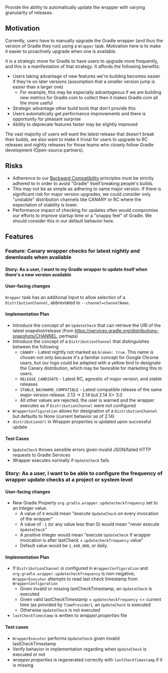 Provide the ability to automatically update the wrapper with varying granularity of releases.

## Motivation

Currently, users have to manually upgrade the Gradle wrapper (and thus the version of Gradle they run)
using a `Wrapper` task. Motivation here is to make it easier to proactively upgrade when one is available.

It is a strategic move for Gradle to have users to upgrade more frequently, and this is a manifestation of that strategy. 
It affords the following benefits:
 
 * Users taking advantage of new features we're building becomes easier if they're on later versions (assumption that a smaller version jump is easier than a larger one)
    * For example, this may be especially advantageous if we are building new metrics for Gradle.com to collect then it makes Gradle.com all the more useful
 * Strategic advantage other build tools that don't provide this
 * Users automatically get performance improvements and there is opportunity for pleasant surprise
 * Ability to deprecate features faster may be slightly improved
 
The vast majority of users will want the latest release that doesn't break their builds, we also want to make
it trivial for users to upgrade to RC releases and nightly releases for those teams who closely follow Gradle
development (Open-source partners).

## Risks

* Adherence to our [Backward Compatibility](https://docs.gradle.org/current/userguide/feature_lifecycle.html#backwards_compatibility) principles
must be strictly adhered to in order to avoid "Gradle" itself breaking people's builds. 
 * This may not be as simple as adhering to same major version. If there is significant risk for major version upgrades, we could consider only
   "unstable" distribution channels like CANARY or RC where the expectation of stability is lower.
* Performance impact of checking for updates often would compromise our efforts to improve startup time or a "snappy feel" of Gradle. We should 
consider this in our default behavior here.

## Features

### Feature: Canary wrapper checks for latest nightly and downloads when available

#### Story: As a user, I want to my Gradle wrapper to update itself when there's a new version available 

#### User-facing changes
`Wrapper` task has an additional Input to allow selection of a `DistributionChannel`, abbreviated to `--channel=channelName`.

#### Implementation Plan

* Introduce the concept of an `UpdateCheck` that can retrieve the URI of the latest snapshot/release (from https://services.gradle.org/distributions-snapshots/CHANNEL, perhaps)
* Introduce the concept of a `DistributionChannel` that distinguishes between the following
  * `CANARY` - Latest nightly not marked as `broken: true`. This name is chosen not only because it's a familiar concept 
    for Google Chrome users, but our logo could be adapted with a yellow bird to designate the Canary distribution, 
    which may be favorable for marketing this to users.
  * `RELEASE_CANDIDATE` - Latest RC, agnostic of major version, and stable releases
  * `STABLE_BACKWARD_COMPATIBLE` - Latest compatible release of the same major version release. 2.13 -> 2.14 but 2.14 X> 3.0
  * All other values are rejected, the user is warned and the wrapper executes as if `DistributionChannel` were not configured
* `WrapperConfiguration` allows for designation of a `DistributionChannel` but defaults to None (current behavior as of 2.14)
* `distributionUrl` in Wrapper properties is updated upon successful update

#### Test Cases

* `UpdateCheck` throws sensible errors given invalid JSON/failed HTTP requests to Gradle Services
* Wrapper executes normally if `UpdateCheck` fails

### Story: As a user, I want to be able to configure the frequency of wrapper update checks at a project or system level

#### User-facing changes

* New Gradle Property `org.gradle.wrapper.updatecheckfrequency` set to an Integer value. 
  * A value of `0` would mean "execute `UpdateCheck` on every invocation of the wrapper"
  * A value of `-1` (or any value less than 0) would mean "never execute `UpdateCheck`"
  * A positive Integer would mean "execute `UpdateCheck` if wrapper invocation is after lastCheck + `updatecheckfrequency` value"
  * Default value would be `1_440_000`, or daily.

#### Implementation Plan

* If `DistributionChannel` is configured in `WrapperConfiguration` and `org.gradle.wrapper.updatecheckfrequency` is non-negative, `WrapperExecutor` attempts to read last check timestamp from `WrapperConfiguration`
  * Given invalid or missing lastCheckTimestamp, an `UpdateCheck` is executed
  * Given valid lastCheckTimestamp + `updatecheckfrequency` <= current time (as provided by `TimeProvider`), an `UpdateCheck` is executed
  * Otherwise `UpdateCheck` is not executed
* `lastCheckTimestamp` is written to _wrapper.properties_ file

#### Test cases

* `WrapperExecutor` performs `UpdateCheck` given invalid lastCheckTimestamp
* Verify behavior in implementation regarding when `UpdateCheck` is executed or not
* _wrapper.properties_ is regenerated correctly with `lastCheckTimestamp` if it is missing
